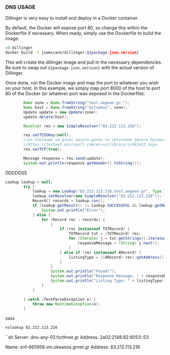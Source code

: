 ### DNS USAGE
Dillinger is very easy to install and deploy in a Docker container.

By default, the Docker will expose port 80, so change this within the Dockerfile if necessary. When ready, simply use the Dockerfile to build the image.

```sh
cd dillinger
docker build -t joemccann/dillinger:${package.json.version}
```
This will create the dillinger image and pull in the necessary dependencies. Be sure to swap out `${package.json.version}` with the actual version of Dillinger.

Once done, run the Docker image and map the port to whatever you wish on your host. In this example, we simply map port 8000 of the host to port 80 of the Docker (or whatever port was exposed in the Dockerfile):

```Java
        Name zone = Name.fromString("test.aegean.gr.");
        Name host = Name.fromString("mitsakos", zone);
        Update update = new Update(zone);
        update.delete(host);

        Resolver res = new SimpleResolver("83.212.113.216");

        res.setTSIGKey(null);
        //an theloume na ginei secure pprei na setaroume Secure Dynamic Update Process perissoters plirofories deite edw
        //https://technet.microsoft.com/en-us/library/cc961412.aspx
        res.setTCP(true);

        Message response = res.send(update);
        System.out.println(response.getHeader().toString());
```
DDDDDSS

```Java
Lookup lookup = null;
        try {
            lookup = new Lookup("83.212.113.216.test.aegean.gr", Type.TXT);
            lookup.setResolver(new SimpleResolver("83.212.113.216"));
            Record[] records = lookup.run();
            if (lookup.getResult() != Lookup.SUCCESSFUL && lookup.getResult() != Lookup.TYPE_NOT_FOUND) {
                System.out.println("Error");
            } else {
                for (Record rec : records) {
                    {
                        if (rec instanceof TXTRecord) {
                            TXTRecord txt = (TXTRecord) rec;
                            for (Iterator j = txt.getStrings().iterator(); j.hasNext();) {
                                responseMessage = (String) j.next();
                            }
                        } else if (rec instanceof ARecord) {
                            listingType = ((ARecord) rec).getAddress().getHostAddress();
                        }
                    }
                    System.out.println("Found!");
                    System.out.println("Response Message: " + responseMessage);
                    System.out.println("Listing Type: " + listingType);
                }
            }

        } catch (TextParseException e) {
            throw new RuntimeException(e);
        }
```
ssss
```sh
nslookup 83.212.113.216
```

``sh
Server:  dns-any-03.forthnet.gr
Address:  2a02:2148:82:8053::53

Name:    snf-665958.vm.okeanos.grnet.gr
Address:  83.212.113.216
```


